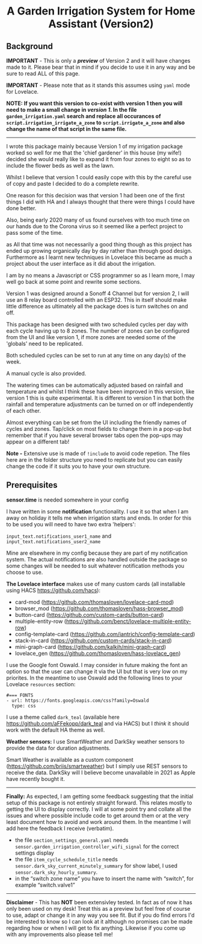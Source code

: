 <h1 align="center">A Garden Irrigation System for Home Assistant (Version2)</h1>


<h2>Background</h2>

__IMPORTANT__ - This is only a *__preview__* of Version 2 and it will have changes made to it. Please bear that in mind if you decide to use it in any way and be sure to read ALL of this page.

__IMPORTANT__ - Please note that as it stands this assumes using `yaml` mode for Lovelace.

__NOTE: If you want this version to co-exist with version 1 then you will need to make a small change in *version 1*. In the file `garden_irrigation.yaml` search and replace all occurances of `script.irrigation_irrigate_a_zone` to `script.irrigate_a_zone` and also change the name of that script in the same file.__

-----

I wrote this package mainly because Version 1 of my irrigation package worked so well for me that the 'chief gardener' in this house (my wife!) decided she would really like to expand it from four zones to eight so as to include the flower beds as well as the lawn.

Whilst I believe that version 1 could easily cope with this by the careful use of copy and paste I decided to do a complete rewrite.

One reason for this decision was that version 1 had been one of the first things I did with HA and I always thought that there were things I could have done better.

Also, being early 2020 many of us found ourselves with too much time on our hands due to the Corona virus so it seemed like a perfect project to pass some of the time.

as All that time was not necessarily a good thing though as this project has ended up growing organically day by day rather than through good design. Furthermore as I learnt new techniques in Lovelace this became as much a project about the user interface as it did about the irrigation.

I am by no means a Javascript or CSS programmer so as I learn more, I may well go back at some point and rewrite some sections. 

Version 1 was designed around a Sonoff 4 Channel but for version 2, I will use an 8 relay board controlled with an ESP32.
This in itself should make little difference as ultimately all the package does is turn switches on and off.

This package has been designed with two scheduled cycles per day with each cycle having up to 8 zones. The number of zones can be configured from the UI and like version 1, if more zones are needed some of the 'globals' need to be replicated.

Both scheduled cycles can be set to run at any time on any day(s) of the week.

A manual cycle is also provided.

The watering times can be automatically adjusted based on rainfall and temperature and whilst I think these have been improved in this version, like version 1 this is quite experimental. It is different to version 1 in that both the rainfall and temperature adjustments can be turned on or off independently of each other.

Almost everything can be set from the UI including the friendly names of cycles and zones. Tap/click on most fields to change them in a pop-up but remember that if you have several browser tabs open the pop-ups may appear on a different tab!  

__Note -__ Extensive use is made of `!include` to avoid code repetion. The files here are in the folder structure you need to replicate but you can easily change the code if it suits you to have your own structure.


<h2>Prerequisites</h2>

__sensor.time__ is needed somewhere in your config

I have written in some __notification__ functionality. I use it so that when I am away on holiday it tells me when irrigation starts and ends. In order for this to be used you will need to have two extra 'helpers':

`input_text.notifications_user1_name` and
`input_text.notifications_user2_name`

Mine are elsewhere in my config because they are part of my notification system. The actual notifications are also handled outside the package so some changes will be needed to suit whatever notification methods you choose to use.


__The Lovelace interface__ makes use of many custom cards (all installable using HACS https://github.com/hacs):


- card-mod (https://github.com/thomasloven/lovelace-card-mod)
- browser_mod (https://github.com/thomasloven/hass-browser_mod)
- button-card (https://github.com/custom-cards/button-card)
- multiple-entity-row (https://github.com/benct/lovelace-multiple-entity-row)
- config-template-card (https://github.com/iantrich/config-template-card)
- stack-in-card (https://github.com/custom-cards/stack-in-card)
- mini-graph-card (https://github.com/kalkih/mini-graph-card)
- lovelace_gen (https://github.com/thomasloven/hass-lovelace_gen) 


I use the Google font Oswald. I may consider in future making the font an option so that the user can change it via the UI but that is very low on my priorites. In the meantime to use Oswald add the following lines to your Lovelace `resources` section:

```
#=== FONTS
- url: https://fonts.googleapis.com/css?family=Oswald
  type: css
```

I use a theme called `dark_teal` (available here https://github.com/aFFekopp/dark_teal and via HACS) but I *think* it should work with the default HA theme as well.


__Weather sensors:__ I use SmartWeather and DarkSky weather sensors to provide the data for duration adjustments.

Smart Weather is available as a custom component (https://github.com/briis/smartweather) but I simply use REST sensors to receive the data.
DarkSky will I believe become unavailable in 2021 as Apple have recently bought it.

------------

__Finally:__ As expected, I am getting some feedback suggesting that the initial setup of this package is not entirely straight forward. This relates mostly to getting the UI to display correctly. I will at some point try and collate all the issues and where possible include code to get around them or at the very least document how to avoid and work around them. In the meantime I will add here the feedback I receive (verbatim).

- the file `section_settings_general.yaml` needs `sensor.garden_irrigation_controller_wifi_signal` for the correct settings display
- the file `item_cycle_schedule_title` needs `sensor.dark_sky_current_minutely_summary` for show label, I used `sensor.dark_sky_hourly_summary`.
- in the “switch zone name” you have to insert the name with “switch”, for example “switch.valve1”

--------------

__Disclaimer__ - This has __NOT__ been extensivley tested. In fact as of now it has only been used on my desk! Treat this as a preview but feel free of course to use, adapt or change it in any way you see fit. But if you do find errors I'd be interested to know so I can look at it although no promises can be made regarding how or when I will get to fix anything. Likewise if you come up with any improvements also please tell me!
